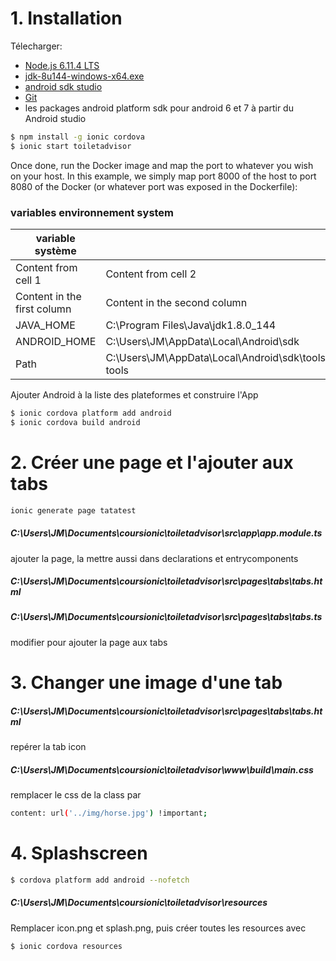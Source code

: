 # 1. Installation
Télecharger:
- [Node.js 6.11.4 LTS](https://nodejs.org/en/)
- [jdk-8u144-windows-x64.exe](http://www.oracle.com/technetwork/java/javase/downloads/jdk8-downloads-2133151.html)
- [android sdk studio](https://developer.android.com/studio/index.html)
- [Git](https://git-scm.com/downloads)
- les packages android platform sdk pour android 6 et 7 à partir du Android studio
```sh
$ npm install -g ionic cordova
$ ionic start toiletadvisor
```

Once done, run the Docker image and map the port to whatever you wish on your host. In this example, we simply map port 8000 of the host to port 8080 of the Docker (or whatever port was exposed in the Dockerfile):

### variables environnement system
variable système | valeur
---------------- | ----------------
Content from cell 1 | Content from cell 2
Content in the first column | Content in the second column
JAVA_HOME | C:\Program Files\Java\jdk1.8.0_144
ANDROID_HOME | C:\Users\JM\AppData\Local\Android\sdk
Path | C:\Users\JM\AppData\Local\Android\sdk\tools;C:\Users\JM\AppData\Local\Android\sdk\tools\bin;C:\Users\JM\AppData\Local\Android\sdk\platform-tools

Ajouter Android à la liste des plateformes et construire l'App
```sh
$ ionic cordova platform add android
$ ionic cordova build android
```

# 2. Créer une page et l'ajouter aux tabs 

```sh
ionic generate page tatatest
```
##### C:\Users\JM\Documents\coursionic\toiletadvisor\src\app\app.module.ts
ajouter la page, la mettre aussi dans declarations et entrycomponents
##### C:\Users\JM\Documents\coursionic\toiletadvisor\src\pages\tabs\tabs.html
##### C:\Users\JM\Documents\coursionic\toiletadvisor\src\pages\tabs\tabs.ts
modifier pour ajouter la page aux tabs


# 3. Changer une image d'une tab 

##### C:\Users\JM\Documents\coursionic\toiletadvisor\src\pages\tabs\tabs.html
repérer la tab icon

##### C:\Users\JM\Documents\coursionic\toiletadvisor\www\build\main.css
remplacer le css de la class par 
```sh
content: url('../img/horse.jpg') !important;
```

# 4. Splashscreen
```sh
$ cordova platform add android --nofetch
```
##### C:\Users\JM\Documents\coursionic\toiletadvisor\resources
Remplacer icon.png et splash.png, puis créer toutes les resources avec
```sh
$ ionic cordova resources
```


